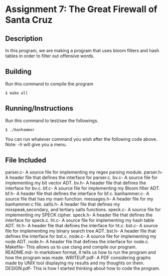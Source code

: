 # Assignment 7: The Great Firewall of Santa Cruz

## Description
In this program, we are making a program that uses bloom filters and hash tables in order to filter out offensive words.

## Building
Run this command to compile the program
```
$ make all
```

## Running/Instructions
Run this command to test/see the followings.
```
$ ./banhammer
```
You can run whatever command you wish after the following code above. Note: -h will give you a menu.

## File Included
parser.c- A source file for implementing my regex parsing module.
parser.h- A header file that defines the interface for parser.c.
bv.c- A source file for implementing my bit vector ADT.
bv.h- A header file that defines the interface for bv.c.
bf.c- A source file for implementing my Bloom filter ADT.
bf.h- A header file that defines the interface for bf.c.
banhammer.c- A source file that has my main function. 
messages.h- A header file for my banhammer.c file.
salts.h- A header file that defines my mixspeak,secondary, and tertiary salts functions.
speck.c- A source file for implementing my SPECK cipher.
speck.h- A header file that defines the interface for speck.c.
ht.c- A source file for implementing my hash table ADT.
ht.h- A header file that defines the interface for ht.c.
bst.c- A source file for implementing my binary search tree ADT.
bst.h- A header file that defines the interface for bst.c.
node.c- A source file for implementing my node ADT.
node.h- A header file that defines the interface for node.c.
Makefile- This allows us to use clang and compile our program.
README.md- In markdown format, it tells us how to run the program and how the program was made.
WRITEUP.pdf- A PDF considering graphs made by UNIX tool displaying my results and my thoughts on them.
DESIGN.pdf- This is how I started thinking about how to code the program.
